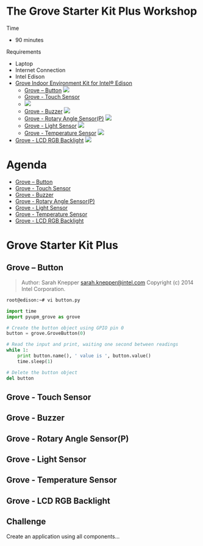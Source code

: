 # The Grove Starter Kit Plus Workshop

Time

- 90 minutes

Requirements

- Laptop
- Internet Connection
- Intel Edison
- [Grove Indoor Environment Kit for Intel® Edison](https://www.seeedstudio.com/item_detail.html?p_id=2427)
  - [Grove – Button](http://www.seeedstudio.com/wiki/Grove_-_Button)
    ![](http://www.seeedstudio.com/wiki/images/thumb/c/ca/Button.jpg/300px-Button.jpg)
  - [Grove - Touch Sensor](http://www.seeedstudio.com/wiki/Grove_-_Touch_Sensor)
  - ![](http://www.seeedstudio.com/wiki/images/thumb/a/a2/Twig-Touch.jpg/300px-Twig-Touch.jpg)
  - [Grove - Buzzer](http://www.seeedstudio.com/wiki/Grove_-_Buzzer)
    ![](http://www.seeedstudio.com/wiki/images/thumb/e/ed/Buzzer1.jpg/400px-Buzzer1.jpg) 
  - [Grove - Rotary Angle Sensor(P)](http://www.seeedstudio.com/wiki/Grove_-_Rotary_Angle_Sensor)
    ![](http://www.seeedstudio.com/wiki/images/thumb/a/af/Grove_-_Rotary_Angle_Sensor_%28P%29.jpg/400px-Grove_-_Rotary_Angle_Sensor_%28P%29.jpg)
  - [Grove - Light Sensor](http://www.seeedstudio.com/wiki/Grove_-_Light_Sensor)
    ![](http://www.seeedstudio.com/wiki/images/thumb/1/1c/Twig-Light.jpg/500px-Twig-Light.jpg)
  - [Grove - Temperature Sensor](http://www.seeedstudio.com/wiki/Grove_-_Temperature_Sensor)
    ![](http://www.seeedstudio.com/wiki/images/thumb/b/b0/Temperature1.jpg/400px-Temperature1.jpg)
- [Grove - LCD RGB Backlight](http://www.seeedstudio.com/wiki/Grove_-_LCD_RGB_Backlight)
    ![](http://www.seeedstudio.com/wiki/images/thumb/0/03/Serial_LEC_RGB_Backlight_Lcd.jpg/500px-Serial_LEC_RGB_Backlight_Lcd.jpg)

# Agenda

- [Grove – Button](http://www.seeedstudio.com/wiki/Grove_-_Button)
- [Grove - Touch Sensor](http://www.seeedstudio.com/wiki/Grove_-_Touch_Sensor)
- [Grove - Buzzer](http://www.seeedstudio.com/wiki/Grove_-_Buzzer)
- [Grove - Rotary Angle Sensor(P)](http://www.seeedstudio.com/wiki/Grove_-_Rotary_Angle_Sensor)
- [Grove - Light Sensor](http://www.seeedstudio.com/wiki/Grove_-_Light_Sensor)
- [Grove - Temperature Sensor](http://www.seeedstudio.com/wiki/Grove_-_Temperature_Sensor)
- [Grove - LCD RGB Backlight](http://www.seeedstudio.com/wiki/Grove_-_LCD_RGB_Backlight)

# Grove Starter Kit Plus

## Grove – Button

> Author: Sarah Knepper <sarah.knepper@intel.com>
> Copyright (c) 2014 Intel Corporation.

```sh
root@edison:~# vi button.py
```

```python
import time
import pyupm_grove as grove

# Create the button object using GPIO pin 0
button = grove.GroveButton(0)

# Read the input and print, waiting one second between readings
while 1:
    print button.name(), ' value is ', button.value()
    time.sleep(1)

# Delete the button object
del button
```

## Grove - Touch Sensor

## Grove - Buzzer

## Grove - Rotary Angle Sensor(P)

## Grove - Light Sensor

## Grove - Temperature Sensor

## Grove - LCD RGB Backlight


## Challenge

Create an application using all components...
